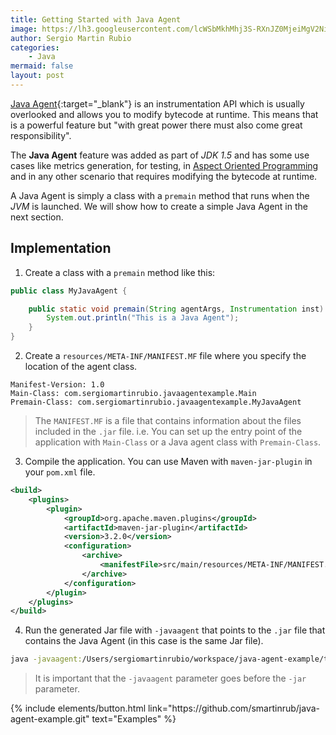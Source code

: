 ```yaml
---
title: Getting Started with Java Agent
image: https://lh3.googleusercontent.com/lcWSbMkhMhj3S-RXnJZ0MjeiMgV2NigFRKfD2c9Nwb4GzBkxsvgjZO63QcVUByszRt_JG--eV45GcrcyYjwrsAbVs8WkWEkatRRxmzFaXUhBGCGwvcQtmGmXM32zp_1cR2zQqqU6cmwdnCD02yUB3IyTdnGkvdWUJnqpAC_MWZGlztDYugjVhXVEYbbtGh5CThA7ipba4KZbjp2pNvRKdiXoefHlWYGqg-GvkHkvSyf0-UG0bJuqqbhBMlcMetFIyG4HK5MMHjp2jSWkX9N9-QU5O1ZneHpZqH____p3XLImmSbZSOgjLSLKIDYC1AEUqkeY0SU4FDipltTIabcdQgfSln0nAFq2Baosa-HkJjdREs93KLu4TqO5otCfu-ErLcBIPXJ4B-a95BFxZyENOctPww3bkx1HZ7ShSqKmWHU15JB90YLkxVR1K6HqTpWUoK8hinJLPwiZ-pCL0beljGUshPyUtPELlW5qlUaDb8LWrlGn1a6ZQel5rDK_ZZ6rZnECTC9MrzWV-1Malj-4TyokyZom9KJJ3QOktssio4HvpwUoAUcY6jGI3qIn5AtSuPe8C5Wxdm0s8tZXHV3D4ExNP7EZ1QZq-O82T9O1GUEs0X4bCTMxIvkPBISF0ZSrE71QXrXirWN4tBv85ZyzgAHGygKO0FCfdn5zUhieu27mb8XowdkcNNGERMJ0=w640-h384-no?authuser=0
author: Sergio Martin Rubio
categories:
    - Java
mermaid: false
layout: post
---
```


[Java Agent](https://docs.oracle.com/javase/1.5.0/docs/api/java/lang/instrument/package-summary.html){:target="_blank"}  is an instrumentation API which is usually overlooked and allows you to modify bytecode at runtime. This means that is a powerful feature but "with great power there must also come great responsibility".

 The **Java Agent** feature was added as part of *JDK 1.5* and has some use cases like metrics generation, for testing, in [Aspect Oriented Programming](https://sergiomartinrubio.com/articles/start-using-aspect-oriented-programming-with-spring-aop) and in any other scenario that requires modifying the bytecode at runtime.

A Java Agent is simply a class with a `premain` method that runs when the *JVM* is launched. We will show how to create a simple Java Agent in the next section.

## Implementation

1. Create a class with a `premain` method like this:

```java
public class MyJavaAgent {

    public static void premain(String agentArgs, Instrumentation inst) {
        System.out.println("This is a Java Agent");
    }
}
```

2. Create a `resources/META-INF/MANIFEST.MF` file where you specify the location of the agent class.

```
Manifest-Version: 1.0
Main-Class: com.sergiomartinrubio.javaagentexample.Main
Premain-Class: com.sergiomartinrubio.javaagentexample.MyJavaAgent
```

> The `MANIFEST.MF` is a file that contains information about the files included in the `.jar` file. i.e. You can set up the entry point of the application with `Main-Class` or a Java agent class with `Premain-Class`.

3. Compile the application. You can use Maven with `maven-jar-plugin` in your `pom.xml` file.

```xml
<build>
    <plugins>
        <plugin>
            <groupId>org.apache.maven.plugins</groupId>
            <artifactId>maven-jar-plugin</artifactId>
            <version>3.2.0</version>
            <configuration>
                <archive>
                    <manifestFile>src/main/resources/META-INF/MANIFEST.MF</manifestFile>
                </archive>
            </configuration>
        </plugin>
    </plugins>
</build>
```

4. Run the generated Jar file with `-javaagent` that points to the `.jar` file that contains the Java Agent (in this case is the same Jar file).

```bash
java -javaagent:/Users/sergiomartinrubio/workspace/java-agent-example/target/java-agent-example-1.0-SNAPSHOT.jar -jar target/java-agent-example-1.0-SNAPSHOT.jar
```

> It is important that the `-javaagent` parameter goes before the `-jar` parameter.

<p class="text-center">
{% include elements/button.html link="https://github.com/smartinrub/java-agent-example.git" text="Examples" %}
</p>



